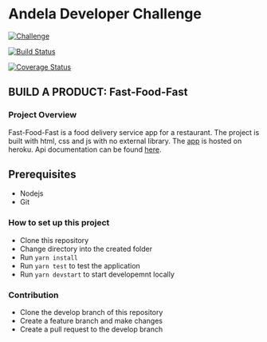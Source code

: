 # Andela Developer Challenge

[![Challenge](https://img.shields.io/badge/Andela%20Challenge-Fast--Food--Fast-green.svg)](https://github.com/eltNEG/Fast-Food-Fast)

[![Build Status](https://travis-ci.org/eltNEG/Fast-Food-Fast.svg?branch=develop)](https://travis-ci.org/eltNEG/Fast-Food-Fast)

[![Coverage Status](https://coveralls.io/repos/github/eltNEG/Fast-Food-Fast/badge.svg?branch=develop)](https://coveralls.io/github/eltNEG/Fast-Food-Fast?branch=develop)

## BUILD A PRODUCT: Fast-Food-Fast

### Project Overview
Fast-Food-Fast is a food delivery service app for a restaurant. The project is built with html, css and js with no external library. The [app](https://fastfoodfast-restaurant.herokuapp.com/) is hosted on heroku. Api documentation can be found [here](https://fastfoodfast-restaurant.herokuapp.com/docs.html).

## Prerequisites

- Nodejs
- Git

### How to set up this project
- Clone this repository
- Change directory into the created folder
- Run `yarn install`
- Run `yarn test` to test the application
- Run `yarn devstart` to start developemnt locally


### Contribution
- Clone the develop branch of this repository
- Create a feature branch and make changes
- Create a pull request to the develop branch
